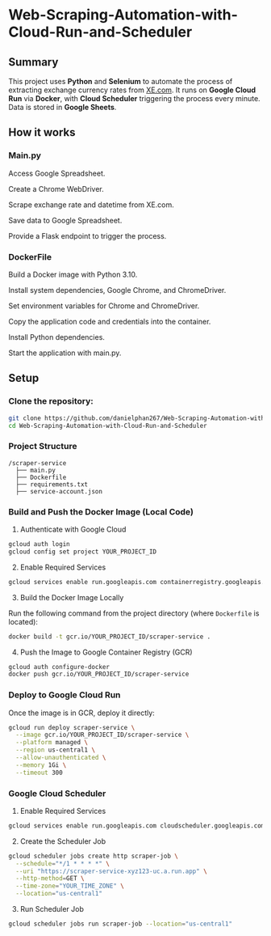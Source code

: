 # Web-Scraping-Automation-with-Cloud-Run-and-Scheduler

## Summary

This project uses **Python** and **Selenium** to automate the process of extracting exchange currency rates from [XE.com](https://www.xe.com). It runs on **Google Cloud Run** via **Docker**, with **Cloud Scheduler** triggering the process every minute. Data is stored in **Google Sheets**.  

## How it works

### Main.py

Access Google Spreadsheet.

Create a Chrome WebDriver.

Scrape exchange rate and datetime from XE.com.

Save data to Google Spreadsheet.

Provide a Flask endpoint to trigger the process.

### DockerFile

Build a Docker image with Python 3.10.

Install system dependencies, Google Chrome, and ChromeDriver.

Set environment variables for Chrome and ChromeDriver.

Copy the application code and credentials into the container.

Install Python dependencies.

Start the application with main.py.

## Setup

### Clone the repository:

```sh
git clone https://github.com/danielphan267/Web-Scraping-Automation-with-Cloud-Run-and-Scheduler.git
cd Web-Scraping-Automation-with-Cloud-Run-and-Scheduler
```

### Project Structure

```
/scraper-service
  ├── main.py
  ├── Dockerfile
  ├── requirements.txt
  ├── service-account.json
```

### Build and Push the Docker Image (Local Code)
1. Authenticate with Google Cloud

```sh
gcloud auth login
gcloud config set project YOUR_PROJECT_ID
```

2. Enable Required Services

```sh
gcloud services enable run.googleapis.com containerregistry.googleapis.com
```

3. Build the Docker Image Locally

Run the following command from the project directory (where `Dockerfile` is located):

```sh
docker build -t gcr.io/YOUR_PROJECT_ID/scraper-service .
```

4. Push the Image to Google Container Registry (GCR)

```sh
gcloud auth configure-docker
docker push gcr.io/YOUR_PROJECT_ID/scraper-service
```

### Deploy to Google Cloud Run

Once the image is in GCR, deploy it directly:

```sh
gcloud run deploy scraper-service \
  --image gcr.io/YOUR_PROJECT_ID/scraper-service \
  --platform managed \
  --region us-central1 \
  --allow-unauthenticated \
  --memory 1Gi \
  --timeout 300
```

### Google Cloud Scheduler

1. Enable Required Services

```sh
gcloud services enable run.googleapis.com cloudscheduler.googleapis.com
```

2. Create the Scheduler Job

```sh
gcloud scheduler jobs create http scraper-job \
  --schedule="*/1 * * * *" \
  --uri "https://scraper-service-xyz123-uc.a.run.app" \
  --http-method=GET \
  --time-zone="YOUR_TIME_ZONE" \
  --location="us-central1"
```

3. Run Scheduler Job

```sh
gcloud scheduler jobs run scraper-job --location="us-central1"
```




